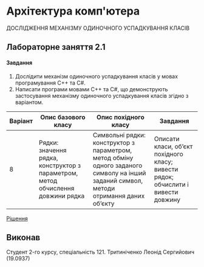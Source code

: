 # Архітектура комп'ютера

ДОСЛІДЖЕННЯ МЕХАНІЗМУ ОДИНОЧНОГО УСПАДКУВАННЯ КЛАСІВ

## Лабораторне заняття 2.1

#### Завдання

1. Дослідити механізм одиночного успадкування класів у мовах програмування С++ та С#.
2. Написати програми мовами С++ та С#, що демонструють застосування механізму одиночного
успадкування класів згідно з варіантом.

| Варіант  | Опис базового класу | Опис похідного класу | Завдання |
| ------------ | --------------- | ----- | ----- | 
| 8 | Рядки: значення рядка, конструктор з параметром, метод обчислення довжини рядка | Символьні рядки: конструктор з параметром, метод обміну одного заданого символу на інший заданий символ, методи отримання даних об’єкту | Описати класи, об’єкт похідного класу; вивести рядок; обчислити і вивести довжину  |

[Рішення](https://github.com/trytynichenko/nau/blob/master/oop/lab/lab2.1_opt8.cpp)


## Виконав
Студент 2-го курсу, спеціальність 121. Тритиніченко Леонід Сергийович (19.0937)
